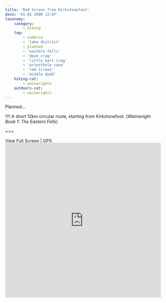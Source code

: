 ```yaml
---
title: 'Red Screes from Kirkstonefoot'
date: '01-01-2000 12:07'
taxonomy:
    category:
        - hiking
    tag:
        - cumbria
        - 'lake district'
        - planned
        - 'eastern fells'
        - 'dove crag'
        - 'little hart crag'
        - 'priesthole cave'
        - 'red screes'
        - 'middle dodd'
    hiking-cat:
        - wainwrights
    outdoors-cat:
        - wainwrights
---
```


Planned...

!!!! A short 12km circular route, starting from Kirkstonefoot. (*Wainwright Book 1: The Eastern Fells*)

===

[View Full Screen](https://map.mootparadox.com/full/redscrees-plan) | [GPX](https://map.mootparadox.com/gpx/redscrees-plan)  
<p><iframe src="https://map.mootparadox.com/embed/redscrees-plan" height="500" width="100%" style="border:none; margin-top:-1.2em;"></iframe></p>